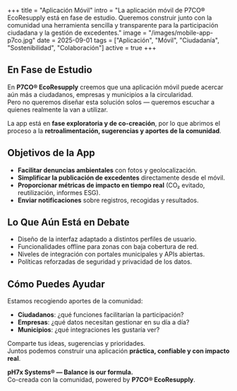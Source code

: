 +++
title = "Aplicación Móvil"
intro = "La aplicación móvil de P7CO® EcoResupply está en fase de estudio. Queremos construir junto con la comunidad una herramienta sencilla y transparente para la participación ciudadana y la gestión de excedentes."
image = "/images/mobile-app-p7co.jpg"
date = 2025-09-01
tags = ["Aplicación", "Móvil", "Ciudadanía", "Sostenibilidad", "Colaboración"]
active = true
+++

## En Fase de Estudio
En **P7CO® EcoResupply** creemos que una aplicación móvil puede acercar aún más a ciudadanos, empresas y municipios a la circularidad.  
Pero no queremos diseñar esta solución solos — queremos escuchar a quienes realmente la van a utilizar.  

La app está en **fase exploratoria y de co-creación**, por lo que abrimos el proceso a la **retroalimentación, sugerencias y aportes de la comunidad**.

## Objetivos de la App
- **Facilitar denuncias ambientales** con fotos y geolocalización.  
- **Simplificar la publicación de excedentes** directamente desde el móvil.  
- **Proporcionar métricas de impacto en tiempo real** (CO₂ evitado, reutilización, informes ESG).  
- **Enviar notificaciones** sobre registros, recogidas y resultados.  

## Lo Que Aún Está en Debate
- Diseño de la interfaz adaptado a distintos perfiles de usuario.  
- Funcionalidades offline para zonas con baja cobertura de red.  
- Niveles de integración con portales municipales y APIs abiertas.  
- Políticas reforzadas de seguridad y privacidad de los datos.  

## Cómo Puedes Ayudar
Estamos recogiendo aportes de la comunidad:  
- **Ciudadanos**: ¿qué funciones facilitarían la participación?  
- **Empresas**: ¿qué datos necesitan gestionar en su día a día?  
- **Municipios**: ¿qué integraciones les gustaría ver?  

Comparte tus ideas, sugerencias y prioridades.  
Juntos podemos construir una aplicación **práctica, confiable y con impacto real**.  

**pH7x Systems® — Balance is our formula.**  
Co-creada con la comunidad, powered by **P7CO® EcoResupply**.
